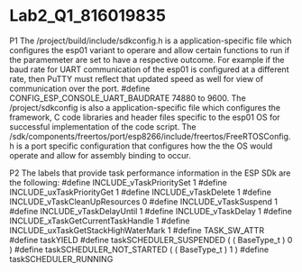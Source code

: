 # Lab2_Q1_816019835
P1
The /project/build/include/sdkconfig.h is a application-specific file which configures the esp01 variant to operare and allow certain functions to run if the paramemeter are set to have a respective outcome. For example if the baud rate for UART communication of the esp01 is configured at a different rate, then PuTTY must reflect that updated speed as well for view of communication over the port. #define CONFIG_ESP_CONSOLE_UART_BAUDRATE 74880 to 9600.
The /project/sdkconfig is also a application-specific file which configures the framework, C code libraries and header files specific to the esp01 OS for successful implementation of the code script.
The /sdk/components/freertos/port/esp8266/include/freertos/FreeRTOSConfig.h is a port specific configuration that configures how the the OS would operate and allow for assembly binding to occur.

P2 
The labels that provide task performance information in the ESP SDk are the following:
#define INCLUDE_vTaskPrioritySet		1
#define INCLUDE_uxTaskPriorityGet		1
#define INCLUDE_vTaskDelete				1
#define INCLUDE_vTaskCleanUpResources	0
#define INCLUDE_vTaskSuspend			1
#define INCLUDE_vTaskDelayUntil			1
#define INCLUDE_vTaskDelay				1
#define INCLUDE_xTaskGetCurrentTaskHandle 1
#define INCLUDE_uxTaskGetStackHighWaterMark 1
#define TASK_SW_ATTR
#define taskYIELD
#define taskSCHEDULER_SUSPENDED		( ( BaseType_t ) 0 )
#define taskSCHEDULER_NOT_STARTED	( ( BaseType_t ) 1 )
#define taskSCHEDULER_RUNNING
